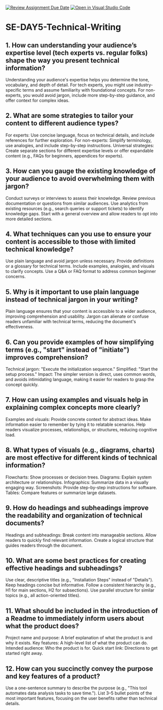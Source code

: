 [![Review Assignment Due Date](https://classroom.github.com/assets/deadline-readme-button-22041afd0340ce965d47ae6ef1cefeee28c7c493a6346c4f15d667ab976d596c.svg)](https://classroom.github.com/a/zsAR-pyY)
[![Open in Visual Studio Code](https://classroom.github.com/assets/open-in-vscode-2e0aaae1b6195c2367325f4f02e2d04e9abb55f0b24a779b69b11b9e10269abc.svg)](https://classroom.github.com/online_ide?assignment_repo_id=17258553&assignment_repo_type=AssignmentRepo)
# SE-DAY5-Technical-Writing
## 1. How can understanding your audience’s expertise level (tech experts vs. regular folks) shape the way you present technical information?
Understanding your audience's expertise helps you determine the tone, vocabulary, and depth of detail. For tech experts, you might use industry-specific terms and assume familiarity with foundational concepts. For non-experts, you would avoid jargon, include more step-by-step guidance, and offer context for complex ideas.

## 2. What are some strategies to tailor your content to different audience types?
For experts: Use concise language, focus on technical details, and include references for further exploration.
For non-experts: Simplify terminology, use analogies, and include step-by-step instructions.
Universal strategies: Create separate sections for different expertise levels or offer expandable content (e.g., FAQs for beginners, appendices for experts).

## 3. How can you gauge the existing knowledge of your audience to avoid overwhelming them with jargon?
Conduct surveys or interviews to assess their knowledge.
Review previous documentation or questions from similar audiences.
Use analytics from existing resources (e.g., search queries or support tickets) to identify knowledge gaps.
Start with a general overview and allow readers to opt into more detailed sections.

## 4. What techniques can you use to ensure your content is accessible to those with limited technical knowledge?
Use plain language and avoid jargon unless necessary.
Provide definitions or a glossary for technical terms.
Include examples, analogies, and visuals to clarify concepts.
Use a Q&A or FAQ format to address common beginner concerns.

## 5. Why is it important to use plain language instead of technical jargon in your writing?
Plain language ensures that your content is accessible to a wider audience, improving comprehension and usability. Jargon can alienate or confuse readers unfamiliar with technical terms, reducing the document's effectiveness.

## 6. Can you provide examples of how simplifying terms (e.g., "start" instead of "initiate") improves comprehension?
Technical jargon: "Execute the initialization sequence."
Simplified: "Start the setup process."
Impact: The simpler version is direct, uses common words, and avoids intimidating language, making it easier for readers to grasp the concept quickly.

## 7. How can using examples and visuals help in explaining complex concepts more clearly?
Examples and visuals:
Provide concrete context for abstract ideas.
Make information easier to remember by tying it to relatable scenarios.
Help readers visualize processes, relationships, or structures, reducing cognitive load.

## 8. What types of visuals (e.g., diagrams, charts) are most effective for different kinds of technical information?
Flowcharts: Show processes or decision trees.
Diagrams: Explain system architecture or relationships.
Infographics: Summarize data in a visually engaging way.
Screenshots: Provide step-by-step instructions for software.
Tables: Compare features or summarize large datasets.

## 9. How do headings and subheadings improve the readability and organization of technical documents?
Headings and subheadings:
Break content into manageable sections.
Allow readers to quickly find relevant information.
Create a logical structure that guides readers through the document.

## 10. What are some best practices for creating effective headings and subheadings?
Use clear, descriptive titles (e.g., "Installation Steps" instead of "Details").
Keep headings concise but informative.
Follow a consistent hierarchy (e.g., H1 for main sections, H2 for subsections).
Use parallel structure for similar topics (e.g., all action-oriented titles).

## 11. What should be included in the introduction of a Readme to immediately inform users about what the product does?
Project name and purpose: A brief explanation of what the product is and why it exists.
Key features: A high-level list of what the product can do.
Intended audience: Who the product is for.
Quick start link: Directions to get started right away.

## 12. How can you succinctly convey the purpose and key features of a product?
Use a one-sentence summary to describe the purpose (e.g., "This tool automates data analysis tasks to save time.").
List 3–5 bullet points of the most important features, focusing on the user benefits rather than technical details.
